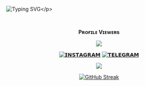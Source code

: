 ![Typing SVG](https://readme-typing-svg.herokuapp.com/?lines=𝗧𝗛𝗜𝗦+𝗜𝗦+𝗥𝗢𝗚𝗨𝗘+𝗣𝗦𝗘𝗨𝗗𝗢!;𝗔+𝗡𝗢𝗼𝗕+𝗣𝗬𝗧𝗛𝗢𝗡+𝗣𝗥𝗢-+𝗚𝗥𝗔𝗠𝗠𝗘𝗥!;𝗖𝗨𝗥𝗥𝗘𝗡𝗧𝗟𝗬+𝗦𝗧𝗨𝗗𝗬𝗜𝗡𝗚+𝗜𝗡+12𝘁𝗵+𝗦𝗧𝗔𝗡𝗗𝗔𝗥𝗗!)</p>
  
<div align="center">
<br><p align="center"><b>Pʀᴏғɪʟᴇ Vɪᴇᴡᴇʀs</b></p>  
<p align="center"><img align="center" src="https://profile-counter.glitch.me/{Aadhi000}/count.svg"/></p> 

 [![𝗜𝗡𝗦𝗧𝗔𝗚𝗥𝗔𝗠](https://img.shields.io/badge/Instagram-%23E4405F.svg?logo=Instagram&logoColor=white)](https://www.instagram.com/shibi_l____)
 [![𝗧𝗘𝗟𝗘𝗚𝗥𝗔𝗠](https://img.shields.io/badge/Telegram-%23E4405F.svg?logo=Telegram&logoColor=white)](https://t.me/Oriksonic)

<p align="center">
<img src="https://github-stats-alpha.vercel.app/api/?username=Hackermanker&cc=000&tc=00ff00&ic=fff000&bc=fff" align="center">
</p>    

[![GitHub Streak](https://github-readme-streak-stats.herokuapp.com/?user=Hackermanker&theme=highcontrast)](https://github.com/Hackermanker/github-readme-streak-stats)
</div>  


